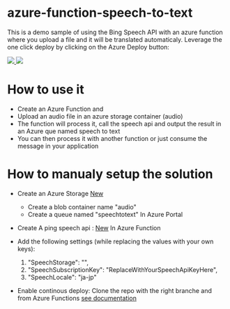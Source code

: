 ﻿# azure-function-speech-to-text
This is a demo sample of using the Bing Speech API with an azure function where you upload a file and it will be translated automaticaly.
Leverage the one click deploy by clicking on the Azure Deploy button:

<a href="https://portal.azure.com/#create/Microsoft.Template/uri/https%3A%2F%2Fraw.githubusercontent.com%2Fdacoppet%2Fazure-function-speech-to-text%2Ffeature%2Fcontinousdeploy%2Fazuredeploy.json" target="_blank">
    <img src="http://azuredeploy.net/deploybutton.png"/>
</a>
<a href="http://armviz.io/#/?load=https%3A%2F%2Fraw.githubusercontent.com%2Fdacoppet%2Fazure-function-speech-to-text%2Ffeature%2Fcontinousdeploy%2Fazuredeploy.json" target="_blank">
    <img src="http://armviz.io/visualizebutton.png"/>
</a>

# How to use it
- Create an Azure Function and 
- Upload an audio file in an azure storage container (audio)
- The function will process it, call the speech api and output the result in an Azure que named speech to text
- You can then process it with another function or just consume the message in your application

# How to manualy setup the solution
- Create an Azure Storage [New](https://ms.portal.azure.com/#create/Microsoft.StorageAccount-ARM)
	- Create a blob container name "audio"
	- Create a queue named "speechtotext"
In Azure Portal
- Create A ping speech api : [New](https://ms.portal.azure.com/#create/Microsoft.CognitiveServicesBingSpeech)
In Azure Function
- Add the following settings (while replacing the values with your own keys):
	1. "SpeechStorage": "",
    2. "SpeechSubscriptionKey": "ReplaceWithYourSpeechApiKeyHere",
    3. "SpeechLocale": "ja-jp"

- Enable continous deploy: Clone the repo with the right branche and from Azure Functions [see documentation](https://docs.microsoft.com/en-us/azure/azure-functions/functions-continuous-deployment)

